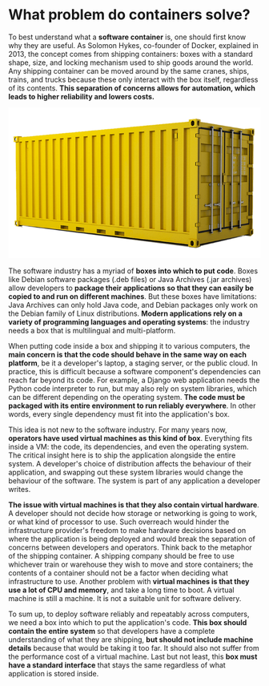 # What problem do containers solve?

To best understand what a **software container** is, one should first know why they are useful. As Solomon Hykes, co-founder of Docker, explained in 2013, the concept comes from shipping containers: boxes with a standard shape, size, and locking mechanism used to ship goods around the world. Any shipping container can be moved around by the same cranes, ships, trains, and trucks because these only interact with the box itself, regardless of its contents. **This separation of concerns allows for automation, which leads to higher reliability and lowers costs.**

![](<../.gitbook/assets/image (4).png>)

The software industry has a myriad of **boxes into which to put code**. Boxes like Debian software packages (.deb files) or Java Archives (.jar archives) allow developers to **package their applications so that they can easily be copied to and run on different machines**. But these boxes have limitations: Java Archives can only hold Java code, and Debian packages only work on the Debian family of Linux distributions. **Modern applications rely on a variety of programming languages and operating systems**: the industry needs a box that is multilingual and multi-platform.

When putting code inside a box and shipping it to various computers, the **main concern is that the code should behave in the same way on each platform**, be it a developer's laptop, a staging server, or the public cloud. In practice, this is difficult because a software component's dependencies can reach far beyond its code. For example, a Django web application needs the Python code interpreter to run, but may also rely on system libraries, which can be different depending on the operating system. **The code must be packaged with its entire environment to run reliably everywhere**. In other words, every single dependency must fit into the application's box.

This idea is not new to the software industry. For many years now, **operators have used virtual machines as this kind of box**. Everything fits inside a VM: the code, its dependencies, and even the operating system. The critical insight here is to ship the application alongside the entire system. A developer's choice of distribution affects the behaviour of their application, and swapping out these system libraries would change the behaviour of the software. The system is part of any application a developer writes.

**The issue with virtual machines is that they also contain virtual hardware**. A developer should not decide how storage or networking is going to work, or what kind of processor to use. Such overreach would hinder the infrastructure provider's freedom to make hardware decisions based on where the application is being deployed and would break the separation of concerns between developers and operators. Think back to the metaphor of the shipping container. A shipping company should be free to use whichever train or warehouse they wish to move and store containers; the contents of a container should not be a factor when deciding what infrastructure to use. Another problem with **virtual machines is that they use a lot of CPU and memory**, and take a long time to boot. A virtual machine is still a machine. It is not a suitable unit for software delivery.

To sum up, to deploy software reliably and repeatably across computers, we need a box into which to put the application's code. **This box should contain the entire system** so that developers have a complete understanding of what they are shipping, **but should not include machine details** because that would be taking it too far. It should also not suffer from the performance cost of a virtual machine. Last but not least, this **box must have a standard interface** that stays the same regardless of what application is stored inside.

